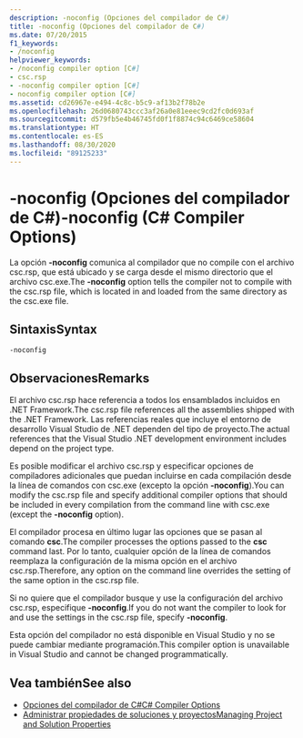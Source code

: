 ```yaml
---
description: -noconfig (Opciones del compilador de C#)
title: -noconfig (Opciones del compilador de C#)
ms.date: 07/20/2015
f1_keywords:
- /noconfig
helpviewer_keywords:
- /noconfig compiler option [C#]
- csc.rsp
- -noconfig compiler option [C#]
- noconfig compiler option [C#]
ms.assetid: cd26967e-e494-4c8c-b5c9-af13b2f78b2e
ms.openlocfilehash: 26d0680743ccc3af26a0e81eeec9cd2fc0d693af
ms.sourcegitcommit: d579fb5e4b46745fd0f1f8874c94c6469ce58604
ms.translationtype: HT
ms.contentlocale: es-ES
ms.lasthandoff: 08/30/2020
ms.locfileid: "89125233"
---
```

# <a name="-noconfig-c-compiler-options"></a><span data-ttu-id="03574-103">-noconfig (Opciones del compilador de C#)</span><span class="sxs-lookup"><span data-stu-id="03574-103">-noconfig (C# Compiler Options)</span></span>
<span data-ttu-id="03574-104">La opción **-noconfig** comunica al compilador que no compile con el archivo csc.rsp, que está ubicado y se carga desde el mismo directorio que el archivo csc.exe.</span><span class="sxs-lookup"><span data-stu-id="03574-104">The **-noconfig** option tells the compiler not to compile with the csc.rsp file, which is located in and loaded from the same directory as the csc.exe file.</span></span>  
  
## <a name="syntax"></a><span data-ttu-id="03574-105">Sintaxis</span><span class="sxs-lookup"><span data-stu-id="03574-105">Syntax</span></span>  
  
```console  
-noconfig  
```  
  
## <a name="remarks"></a><span data-ttu-id="03574-106">Observaciones</span><span class="sxs-lookup"><span data-stu-id="03574-106">Remarks</span></span>  
 <span data-ttu-id="03574-107">El archivo csc.rsp hace referencia a todos los ensamblados incluidos en .NET Framework.</span><span class="sxs-lookup"><span data-stu-id="03574-107">The csc.rsp file references all the assemblies shipped with the .NET Framework.</span></span> <span data-ttu-id="03574-108">Las referencias reales que incluye el entorno de desarrollo Visual Studio de .NET dependen del tipo de proyecto.</span><span class="sxs-lookup"><span data-stu-id="03574-108">The actual references that the Visual Studio .NET development environment includes depend on the project type.</span></span>  
  
 <span data-ttu-id="03574-109">Es posible modificar el archivo csc.rsp y especificar opciones de compiladores adicionales que puedan incluirse en cada compilación desde la línea de comandos con csc.exe (excepto la opción **-noconfig**).</span><span class="sxs-lookup"><span data-stu-id="03574-109">You can modify the csc.rsp file and specify additional compiler options that should be included in every compilation from the command line with csc.exe (except the **-noconfig** option).</span></span>  
  
 <span data-ttu-id="03574-110">El compilador procesa en último lugar las opciones que se pasan al comando **csc**.</span><span class="sxs-lookup"><span data-stu-id="03574-110">The compiler processes the options passed to the **csc** command last.</span></span> <span data-ttu-id="03574-111">Por lo tanto, cualquier opción de la línea de comandos reemplaza la configuración de la misma opción en el archivo csc.rsp.</span><span class="sxs-lookup"><span data-stu-id="03574-111">Therefore, any option on the command line overrides the setting of the same option in the csc.rsp file.</span></span>  
  
 <span data-ttu-id="03574-112">Si no quiere que el compilador busque y use la configuración del archivo csc.rsp, especifique **-noconfig**.</span><span class="sxs-lookup"><span data-stu-id="03574-112">If you do not want the compiler to look for and use the settings in the csc.rsp file, specify **-noconfig**.</span></span>  
  
 <span data-ttu-id="03574-113">Esta opción del compilador no está disponible en Visual Studio y no se puede cambiar mediante programación.</span><span class="sxs-lookup"><span data-stu-id="03574-113">This compiler option is unavailable in Visual Studio and cannot be changed programmatically.</span></span>  
  
## <a name="see-also"></a><span data-ttu-id="03574-114">Vea también</span><span class="sxs-lookup"><span data-stu-id="03574-114">See also</span></span>

- [<span data-ttu-id="03574-115">Opciones del compilador de C#</span><span class="sxs-lookup"><span data-stu-id="03574-115">C# Compiler Options</span></span>](./index.md)
- [<span data-ttu-id="03574-116">Administrar propiedades de soluciones y proyectos</span><span class="sxs-lookup"><span data-stu-id="03574-116">Managing Project and Solution Properties</span></span>](/visualstudio/ide/managing-project-and-solution-properties)
